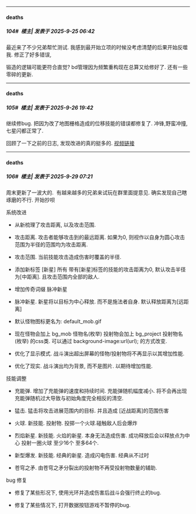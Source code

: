 ﻿
*****

####  deaths  
##### 104#         楼主| 发表于 2025-9-25 06:42

最近来了不少兄弟帮忙测试. 我感到最开始立项的时候没考虑清楚的后果开始反噬我. 修正了好多错误, 

锻造的逻辑可能更符合直觉? bd管理因为频繁重构现在总算又给修好了. 还有一些零碎的更新.


*****

####  deaths  
##### 105#         楼主| 发表于 2025-9-26 19:42

继续修bug. 把因为改了地图栅格造成的位移技能的错误都修复了. 冲锋,野蛮冲撞,七星闪都正常了.

回顾了一下之前的日志, 发现改进的真的挺多的. [视频链接](https://www.bilibili.com/video/BV135nvzpEpz/)


*****

####  deaths  
##### 106#         楼主| 发表于 2025-9-29 07:21

周末更新了一波大的.  有越来越多的兄弟来试玩在群里面提意见. 确实发现自己瞎琢磨的不行. 开始抄呗

系统改进

- 从新梳理了攻击距离, 以及攻击范围.

- 攻击距离. 攻击者能够攻击到的最远距离. 如果为0, 则视作以自身为圆心攻击范围为半径的范围均为攻击距离.

- 攻击范围. 当前技能攻击造成伤害时覆盖的半径. 

- 添加新标签 [新星] 所有 带有[新星]标签的技能的攻击距离为0, 默认攻击半径为[中距离]. 且攻击范围内全部的敌人.

- 增加传奇词缀 脉冲新星

- 脉冲新星. 新星将以目标为中心释放. 而不是施法者自身. 默认释放距离为[远距离]

- 默认怪物图标更名为: default_mob.gif

- 现在怪物会加上 bg_mob 怪物名(枚举) 投射物会加上 bg_project 投射物名(枚举) 的css类. 可以通过 background-image:url(url); 的方式改变.

- 优化了显示模式. 战斗演出超出屏幕的怪物/投射物将不再显示以其增加性能.

- 优化了现实. 战斗演出均为背景, 而不是图片. 以期待增加性能.

技能调整

- 充能弹. 增加了充能弹的速度和持续时间. 充能弹随机幅度减小. 将不会再出现充能弹随机过大导致与初始角度完全相反的清空.

- 猛击. 猛击将攻击进展范围内的目标. 并且造成 [近战距离]的范围伤害

- 火球. 新技能. 投射物. 投掷一个火球.碰触敌人后会爆炸

- 烈焰新星. 新技能. 火焰的新星. 本身无法造成伤害. 成功释放后会以释放点为中心 投射一圈火球 至少16个 至多64个.

- 新型爆发. 新技能. 经典的新星. 造成闪电伤害. 经典从不过时

- 苍穹之矛. 由苍穹之矛分裂出的投射物不再受投射物数量的辅助.

bug 修复

- 修复了某些形况下, 使用光环并造成伤害后战斗会强行终止的bug.

- 修复了某些情况下, 打开数据按钮游戏不暂停的bug.

